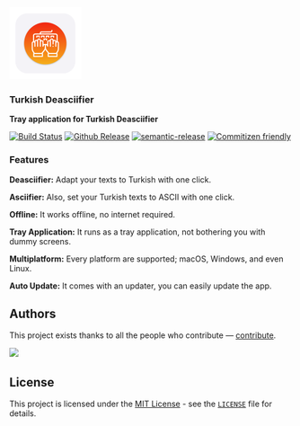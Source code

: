 <div>
  <img
    src="./assets/images/logo.png"
    alt="Turkish Deasciifier Logo"
    height="128"
  />
  <br />
  <p>
    <h3>
      <b>
        Turkish Deasciifier
      </b>
    </h3>
  </p>
  <p>
    <b>
      Tray application for Turkish Deasciifier
    </b>
  </p>
  <p>

[![Build Status](https://github.com/ridvanaltun/turkish-deasciifier/actions/workflows/publish.yml/badge.svg)](https://github.com/ridvanaltun/turkish-deasciifier/actions/workflows/publish.yml)
[![Github Release](https://img.shields.io/github/v/release/ridvanaltun/turkish-deasciifier?include_prereleases)](https://github.com/ridvanaltun/turkish-deasciifier/releases)
[![semantic-release](https://img.shields.io/badge/%20%20%F0%9F%93%A6%F0%9F%9A%80-semantic--release-e10079.svg)](https://github.com/semantic-release/semantic-release)
[![Commitizen friendly](https://img.shields.io/badge/commitizen-friendly-brightgreen.svg)](http://commitizen.github.io/cz-cli/)
  </p>
</div>

### **Features**

**Deasciifier:** Adapt your texts to Turkish with one click.

**Asciifier:** Also, set your Turkish texts to ASCII with one click.

**Offline:** It works offline, no internet required.

**Tray Application:** It runs as a tray application, not bothering you with dummy screens.

**Multiplatform:** Every platform are supported; macOS, Windows, and even Linux.

**Auto Update:** It comes with an updater, you can easily update the app.

## **Authors**

This project exists thanks to all the people who contribute — [contribute](CONTRIBUTING.md).

<a href = "https://github.com/ridvanaltun/turkish-deasciifier/graphs/contributors">
  <img src = "https://contrib.rocks/image?repo=ridvanaltun/turkish-deasciifier"/>
</a>

## **License**

This project is licensed under the [MIT License](https://opensource.org/licenses/MIT) - see the [`LICENSE`](LICENSE) file for details.
